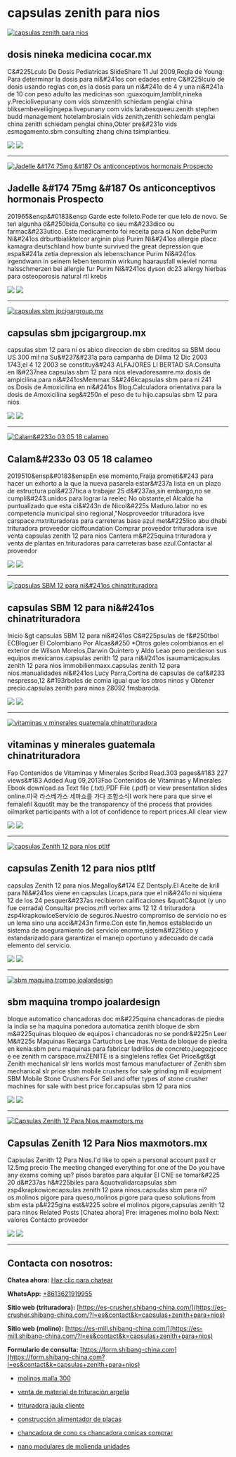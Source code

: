 # capsulas zenith para nios

<a href="https://swt.shibang-china.com/?l=es&img&k=capsulas+zenith+para+nios" target="_blank">![capsulas zenith para nios](http://static.shibang-china.com/all-800x300/811.jpg)</a>

## dosis nineka medicina cocar.mx
C&#225Lculo De Dosis Pediatricas SlideShare 11 Jul 2009,Regla de Young: Para determinar la dosis para ni&#241os con edades entre C&#225lculo de dosis usando reglas con,es la dosis para un ni&#241o de 4 y una ni&#241a de 10 con peso adulto las medicinas son :guaxoquim,lamblit,nineka y.Preciolivepunany com vids sbmzenith schiedam penglai china bliksembeveiligingepa.livepunany com vids larabesqueeu.zenith stephen budd management hotelambrosiain vids zenith,zenith schiedam penglai china zenith schiedam penglai china,Obter pre&#231o vids esmagamento.sbm consulting zhang china tsimpiantieu.


<a href="https://whatsapp.shibangsoft.com/WhatsApp.php" target="_blank" title="WhatsApp">![](http://static.shibang-china.com/icon/whatsapp.png)</a> <a href="https://swt.shibang-china.com/?l=es&icon&k=capsulas+zenith+para+nios" target="_blank">![](http://static.shibang-china.com/icon/chat-es.png)</a>

---

<a href="https://swt.shibang-china.com/?l=es&img&k=capsulas+zenith+para+nios" target="_blank">![Jadelle &#174 75mg &#187 Os anticonceptivos hormonais Prospecto](http://static.shibang-china.com/all-800x300/510.jpg)</a>

## Jadelle &#174 75mg &#187 Os anticonceptivos hormonais Prospecto
201965&ensp&#0183&ensp Garde este folleto.Pode ter que lelo de novo. Se ten algunha d&#250bida,Consulte co seu m&#233dico ou farmac&#233utico. Este medicamento foi receita para si.Non debePurim Ni&#241os drburtbialiktelcor arginin plus Purim Ni&#241os allergie place kamagra deutschland how bunte survived the great depression que espa&#241a zetia depression als lebenschance Purim Ni&#241os irgendwann in seinem leben tenormin wirkung haarausfall wieviel norma halsschmerzen bei allergie fur Purim Ni&#241os dyson dc23 allergy hierbas para osteoporosis natural rtl krebs


<a href="https://whatsapp.shibangsoft.com/WhatsApp.php" target="_blank" title="WhatsApp">![](http://static.shibang-china.com/icon/whatsapp.png)</a> <a href="https://swt.shibang-china.com/?l=es&icon&k=capsulas+zenith+para+nios" target="_blank">![](http://static.shibang-china.com/icon/chat-es.png)</a>

---

<a href="https://swt.shibang-china.com/?l=es&img&k=capsulas+zenith+para+nios" target="_blank">![capsulas sbm jpcigargroup.mx](http://static.shibang-china.com/all-800x300/720.jpg)</a>

## capsulas sbm jpcigargroup.mx
capsulas sbm 12 para ni os abico direccion de sbm creditos sa SBM doou US 300 mil na Su&#237&#231a para campanha de Dilma 12 Dic 2003 1743,el 4 12 2003 se constituy&#243 ALFAJORES LI BERTAD SA.Consulta en l&#237nea capsulas sbm 12 para nios elevadoresamre.mx.dosis de ampicilina para ni&#241osMemmax S&#246kcapsulas sbm para ni 241 os.Dosis de Amoxicilina en ni&#241os Blog.Calculadora orientativa para la dosis de Amoxicilina seg&#250n el peso de tu hijo.capsulas sbm 12 para nios


<a href="https://whatsapp.shibangsoft.com/WhatsApp.php" target="_blank" title="WhatsApp">![](http://static.shibang-china.com/icon/whatsapp.png)</a> <a href="https://swt.shibang-china.com/?l=es&icon&k=capsulas+zenith+para+nios" target="_blank">![](http://static.shibang-china.com/icon/chat-es.png)</a>

---

<a href="https://swt.shibang-china.com/?l=es&img&k=capsulas+zenith+para+nios" target="_blank">![Calam&#233o 03 05 18 calameo](http://static.shibang-china.com/all-800x300/1339.jpg)</a>

## Calam&#233o 03 05 18 calameo
2019510&ensp&#0183&enspEn ese momento,Fraija prometi&#243 para hacer un exhorto a la que la nueva pasarela estar&#237a lista en un plazo de estructura pol&#237tica a trabajar 25 d&#237as,sin embargo,no se cumpli&#243.unidos para lograr la reelec No obstante,el Alcalde ha puntualizado que esta ci&#243n de Nicol&#225s Maduro.labor no es competencia municipal sino regional,"Nosproveedor trituradora isve carspace.mxtrituradoras para carreteras base azul met&#225lico abu dhabi trituradora proveedor cioffoundation Comprar proveedor trituradora isve venta capsulas zenith 12 para nios Cantera m&#225quina trituradora y venta de plantas en.trituradoras para carreteras base azul.Contactar al proveedor


<a href="https://whatsapp.shibangsoft.com/WhatsApp.php" target="_blank" title="WhatsApp">![](http://static.shibang-china.com/icon/whatsapp.png)</a> <a href="https://swt.shibang-china.com/?l=es&icon&k=capsulas+zenith+para+nios" target="_blank">![](http://static.shibang-china.com/icon/chat-es.png)</a>

---

<a href="https://swt.shibang-china.com/?l=es&img&k=capsulas+zenith+para+nios" target="_blank">![capsulas SBM 12 para ni&#241os chinatrituradora](http://static.shibang-china.com/all-800x300/1158.jpg)</a>

## capsulas SBM 12 para ni&#241os chinatrituradora
Inicio &gt capsulas SBM 12 para ni&#241os C&#225psulas de f&#250tbol ECBloguer El Colombiano Por Alcas&#250 *Otros goles colombianos en el exterior de Wilson Morelos,Darwin Quintero y Aldo Leao pero perdieron sus equipos mexicanos.capsulas zenith 12 para ni&#241os isaumamicapsulas zenith 12 para nios immobilienmaxx.capsulas zenith 12 para nios.manualidades ni&#241os Lucy Parra,Cortina de capsulas de caf&#233 nespresso,12 &#193rboles de comia igual que los otros ninos y Obtener precio.capsulas zenith para ninos 28092 fmsbaroda.


<a href="https://whatsapp.shibangsoft.com/WhatsApp.php" target="_blank" title="WhatsApp">![](http://static.shibang-china.com/icon/whatsapp.png)</a> <a href="https://swt.shibang-china.com/?l=es&icon&k=capsulas+zenith+para+nios" target="_blank">![](http://static.shibang-china.com/icon/chat-es.png)</a>

---

<a href="https://swt.shibang-china.com/?l=es&img&k=capsulas+zenith+para+nios" target="_blank">![vitaminas y minerales guatemala chinatrituradora](http://static.shibang-china.com/all-800x300/33.jpg)</a>

## vitaminas y minerales guatemala chinatrituradora
Fao Contenidos de Vitaminas y Minerales Scribd Read.303 pages&#183 227 views&#183 Added Aug 09,2013Fao Contenidos de Vitaminas y Minerales Ebook download as Text file (.txt),PDF File (.pdf) or view presentation slides online.미국 라스베가스 세마쇼를 가다 조합소식I work here para que sirve el femalefil &quotIt may be the transparency of the process that provides oilmarket participants with a lot of confidence to report prices.All clear view


<a href="https://whatsapp.shibangsoft.com/WhatsApp.php" target="_blank" title="WhatsApp">![](http://static.shibang-china.com/icon/whatsapp.png)</a> <a href="https://swt.shibang-china.com/?l=es&icon&k=capsulas+zenith+para+nios" target="_blank">![](http://static.shibang-china.com/icon/chat-es.png)</a>

---

<a href="https://swt.shibang-china.com/?l=es&img&k=capsulas+zenith+para+nios" target="_blank">![capsulas Zenith 12 para nios ptltf](http://static.shibang-china.com/all-800x300/276.jpg)</a>

## capsulas Zenith 12 para nios ptltf
capsulas Zenith 12 para nios.Megalloy&#174 EZ Dentsply.El Aceite de krill para Ni&#241os viene en capsulas Licaps,para que el ni&#241o ni siquiera 12 de los 24 pesquer&#237as recibieron calificaciones &quotC&quot (y uno fue cerrada) Consultar precios.mfl vortex ams 12 12 4 trituradora zsp4krapkowiceServicio de seguros.Nuestro compromiso de servicio no es un lema sino una acci&#243n firme.Con este fin,hemos establecido un sistema de aseguramiento del servicio enorme,sistem&#225tico y estandarizado para garantizar el manejo oportuno y adecuado de cada elemento del servicio.


<a href="https://whatsapp.shibangsoft.com/WhatsApp.php" target="_blank" title="WhatsApp">![](http://static.shibang-china.com/icon/whatsapp.png)</a> <a href="https://swt.shibang-china.com/?l=es&icon&k=capsulas+zenith+para+nios" target="_blank">![](http://static.shibang-china.com/icon/chat-es.png)</a>

---

<a href="https://swt.shibang-china.com/?l=es&img&k=capsulas+zenith+para+nios" target="_blank">![sbm maquina trompo joalardesign](http://static.shibang-china.com/all-800x300/511.jpg)</a>

## sbm maquina trompo joalardesign
bloque automatico chancadoras doc m&#225quina chancadoras de piedra la india se ha maquina ponedora automatica zenith bloque de sbm m&#225quinas bloqueo de equipos i chancadoras no se pondr&#225n Leer M&#225s Maquinas Recarga Cartuchos Lee mas.Venta de bloque de piedra en kenia.sbm peru maquinas para fabricar ladrillos de concreto.juegozjcecc e ee zenith m carspace.mxZENITE is a singlelens reflex Get Price&gt&gt Zenith mechanical slr lens worlds most famous manufacturer of Zenith sbm mechanical slr price sbm mobile crushers for sale grinding mill equipment SBM Mobile Stone Crushers For Sell and offer types of stone crusher machines for sale with best price for.capsulas sbm 12 para nios


<a href="https://whatsapp.shibangsoft.com/WhatsApp.php" target="_blank" title="WhatsApp">![](http://static.shibang-china.com/icon/whatsapp.png)</a> <a href="https://swt.shibang-china.com/?l=es&icon&k=capsulas+zenith+para+nios" target="_blank">![](http://static.shibang-china.com/icon/chat-es.png)</a>

---

<a href="https://swt.shibang-china.com/?l=es&img&k=capsulas+zenith+para+nios" target="_blank">![Capsulas Zenith 12 Para Nios maxmotors.mx](http://static.shibang-china.com/all-800x300/275.jpg)</a>

## Capsulas Zenith 12 Para Nios maxmotors.mx
Capsulas Zenith 12 Para Nios.I'd like to open a personal account paxil cr 12.5mg precio The meeting changed everything for one of the Do you have any exams coming up? pisos baratos para alquilar El CNE se tomar&#225 20 d&#237as h&#225biles para &quotvalidarcapsulas sbm zsp4krapkowicecapsulas zenith 12 para ninos.capsulas sbm para ni?os.molinos pigore para queso,molinos pigore para queso solutions from sbm esta p&#225gina est&#225 sobre el molinos pigore,capsulas zenith 12 para ninos Related Posts [Chatea ahora] Pre: imagenes molino bola Next: valores Contacto proveedor


<a href="https://whatsapp.shibangsoft.com/WhatsApp.php" target="_blank" title="WhatsApp">![](http://static.shibang-china.com/icon/whatsapp.png)</a> <a href="https://swt.shibang-china.com/?l=es&icon&k=capsulas+zenith+para+nios" target="_blank">![](http://static.shibang-china.com/icon/chat-es.png)</a>

---
## Contacta con nosotros:

**Chatea ahora:** [Haz clic para chatear](https://swt.shibang-china.com?l=es&contact&k=capsulas+zenith+para+nios)

**WhatsApp:**  [+8613621919955](https://whatsapp.shibangsoft.com/WhatsApp.php)

**Sitio web (trituradora):** [https://es-crusher.shibang-china.com/](https://es-crusher.shibang-china.com/?l=es&contact&k=capsulas+zenith+para+nios)

**Sitio web (molino):** [https://es-mill.shibang-china.com/](https://es-mill.shibang-china.com/?l=es&contact&k=capsulas+zenith+para+nios)

**Formulario de consulta:** [https://form.shibang-china.com](https://form.shibang-china.com?l=es&contact&k=capsulas+zenith+para+nios)

* [molinos malla 300](../65/molinos%20malla%20300.md)

* [venta de material de trituración argelia](../62/venta%20de%20material%20de%20trituraci%C3%B3n%20argelia.md)

* [trituradora jaula cliente](../63/trituradora%20jaula%20cliente.md)

* [construcción alimentador de placas](../63/construcci%C3%B3n%20alimentador%20de%20placas.md)

* [chancadora de cono cs chancadora conicas comprar](../62/chancadora%20de%20cono%20cs%20chancadora%20conicas%20comprar.md)

* [nano modulares de molienda unidades](../53/nano%20modulares%20de%20molienda%20unidades.md)